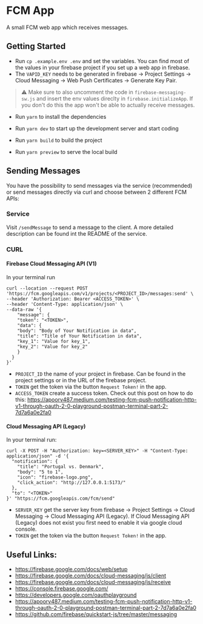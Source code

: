 # FCM App

A small FCM web app which receives messages.

## Getting Started

- Run `cp .example.env .env` and set the variables. You can find most of the values in your firebase project if you set up a web app in firebase. 
- The `VAPID_KEY` needs to be generated in firebase -> Project Settings -> Cloud Messaging -> Web Push Certificates -> Generate Key Pair.
> :warning: Make sure to also uncomment the code in `firebase-messaging-sw.js` and insert the env values direclty in `firebase.initializeApp`. If you don't do this the app won't be able to actually receive messages.

- Run `yarn` to install the dependencies

- Run `yarn dev` to start up the development server and start coding
- Run `yarn build` to build the project
- Run `yarn preview` to serve the local build

## Sending Messages

You have the possibility to send messages via the service (recommended) or send messages directly via curl and choose between 2 different FCM APIs:

### Service

Visit `/sendMessage` to send a message to the client. A more detailed description can be found int the README of the service.

### CURL

#### Firebase Cloud Messaging API (V1)
In your terminal run
```
curl --location --request POST 'https://fcm.googleapis.com/v1/projects/<PROJECT_ID>/messages:send' \
--header 'Authorization: Bearer <ACCESS_TOKEN>' \
--header 'Content-Type: application/json' \
--data-raw '{
    "message": {
    "token": "<TOKEN>",
    "data": {
    "body": "Body of Your Notification in data",
    "title": "Title of Your Notification in data",
    "key_1": "Value for key_1",
    "key_2": "Value for key_2"
    }
  }
}'
```

- `PROJECT_ID` the name of your project in firebase. Can be found in the project settings or in the URL of the firebase project.
- `TOKEN` get the token via the button `Request Token!` in the app. 
- `ACCESS_TOKEN` create a success token. Check out this post on how to do this: https://apoorv487.medium.com/testing-fcm-push-notification-http-v1-through-oauth-2-0-playground-postman-terminal-part-2-7d7a6a0e2fa0

#### Cloud Messaging API (Legacy)
In your terminal run:
```
curl -X POST -H "Authorization: key=<SERVER_KEY>" -H "Content-Type: application/json" -d '{
  "notification": {
    "title": "Portugal vs. Denmark",
    "body": "5 to 1",
    "icon": "firebase-logo.png",
    "click_action": "http://127.0.0.1:5173/"
  },
  "to": "<TOKEN>"
}' "https://fcm.googleapis.com/fcm/send"
```

- `SERVER_KEY` get the server key from firebase -> Project Settings -> Cloud Messaging -> Cloud Messaging API (Legacy). If Cloud Messaging API (Legacy) does not exist you first need to enable it via google cloud console.
- `TOKEN` get the token via the button `Request Token!` in the app.

## Useful Links:
- https://firebase.google.com/docs/web/setup
- https://firebase.google.com/docs/cloud-messaging/js/client
- https://firebase.google.com/docs/cloud-messaging/js/receive
- https://console.firebase.google.com/
- https://developers.google.com/oauthplayground
- https://apoorv487.medium.com/testing-fcm-push-notification-http-v1-through-oauth-2-0-playground-postman-terminal-part-2-7d7a6a0e2fa0
- https://github.com/firebase/quickstart-js/tree/master/messaging
